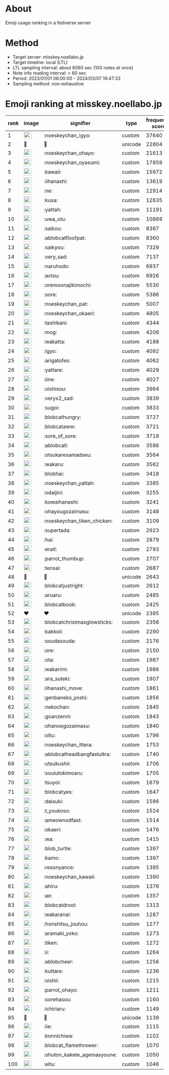 # About
Emoji usage ranking in a fediverse server

# Method
- Target server: misskey.noellabo.jp
- Target timeline: local (LTL)
- LTL sampling interval: about 6060 sec (100 notes at once)
- Note info reading interval: > 60 sec
- Period: 2023/01/01 08:00:00 - 2024/03/07 19:47:33 
- Sampling method: non-exhaustive

# Emoji ranking at misskey.noellabo.jp

|rank|image|signifier|type|frequency score|
|----|----|----|----|----|
|1|<img height="24" src="https://misskey.noellabo.jp/emoji/noeskeychan_igyo.webp">|:noeskeychan_igyo:|custom|37640|
|2|🎉|🎉|unicode|22804|
|3|<img height="24" src="https://misskey.noellabo.jp/emoji/noeskeychan_ohayo.webp">|:noeskeychan_ohayo:|custom|21613|
|4|<img height="24" src="https://misskey.noellabo.jp/emoji/noeskeychan_oyasumi.webp">|:noeskeychan_oyasumi:|custom|17859|
|5|<img height="24" src="https://misskey.noellabo.jp/emoji/kawaii.webp">|:kawaii:|custom|15972|
|6|<img height="24" src="https://misskey.noellabo.jp/emoji/iihanashi.webp">|:iihanashi:|custom|13619|
|7|<img height="24" src="https://misskey.noellabo.jp/emoji/ne.webp">|:ne:|custom|12914|
|8|<img height="24" src="https://misskey.noellabo.jp/emoji/kusa.webp">|:kusa:|custom|12635|
|9|<img height="24" src="https://misskey.noellabo.jp/emoji/yattah.webp">|:yattah:|custom|11191|
|10|<img height="24" src="https://misskey.noellabo.jp/emoji/uwa_xtu.webp">|:uwa_xtu:|custom|10869|
|11|<img height="24" src="https://misskey.noellabo.jp/emoji/saikou.webp">|:saikou:|custom|8387|
|12|<img height="24" src="https://misskey.noellabo.jp/emoji/ablobcatfloofpat.webp">|:ablobcatfloofpat:|custom|8360|
|13|<img height="24" src="https://misskey.noellabo.jp/emoji/saikyou.webp">|:saikyou:|custom|7329|
|14|<img height="24" src="https://misskey.noellabo.jp/emoji/very_sad.webp">|:very_sad:|custom|7137|
|15|<img height="24" src="https://misskey.noellabo.jp/emoji/naruhodo.webp">|:naruhodo:|custom|6937|
|16|<img height="24" src="https://misskey.noellabo.jp/emoji/axtsu.webp">|:axtsu:|custom|6926|
|17|<img height="24" src="https://misskey.noellabo.jp/emoji/oremoonajikimochi.webp">|:oremoonajikimochi:|custom|5530|
|18|<img height="24" src="https://misskey.noellabo.jp/emoji/sore.webp">|:sore:|custom|5386|
|19|<img height="24" src="https://misskey.noellabo.jp/emoji/noeskeychan_pat.webp">|:noeskeychan_pat:|custom|5007|
|20|<img height="24" src="https://misskey.noellabo.jp/emoji/noeskeychan_okaeri.webp">|:noeskeychan_okaeri:|custom|4805|
|21|<img height="24" src="https://misskey.noellabo.jp/emoji/tashikani.webp">|:tashikani:|custom|4344|
|22|<img height="24" src="https://misskey.noellabo.jp/emoji/mog.webp">|:mog:|custom|4206|
|23|<img height="24" src="https://misskey.noellabo.jp/emoji/wakatta.webp">|:wakatta:|custom|4188|
|24|<img height="24" src="https://misskey.noellabo.jp/emoji/igyo.webp">|:igyo:|custom|4092|
|25|<img height="24" src="https://misskey.noellabo.jp/emoji/arigatofes.webp">|:arigatofes:|custom|4062|
|26|<img height="24" src="https://misskey.noellabo.jp/emoji/yattare.webp">|:yattare:|custom|4029|
|27|<img height="24" src="https://misskey.noellabo.jp/emoji/iine.webp">|:iine:|custom|4027|
|28|<img height="24" src="https://misskey.noellabo.jp/emoji/oishisou.webp">|:oishisou:|custom|3964|
|29|<img height="24" src="https://misskey.noellabo.jp/emoji/veryx2_sad.webp">|:veryx2_sad:|custom|3839|
|30|<img height="24" src="https://misskey.noellabo.jp/emoji/sugoi.webp">|:sugoi:|custom|3833|
|31|<img height="24" src="https://misskey.noellabo.jp/emoji/blobcathungry.webp">|:blobcathungry:|custom|3727|
|32|<img height="24" src="https://misskey.noellabo.jp/emoji/blobcataww.webp">|:blobcataww:|custom|3721|
|33|<img height="24" src="https://misskey.noellabo.jp/emoji/sore_of_sore.webp">|:sore_of_sore:|custom|3719|
|34|<img height="24" src="https://misskey.noellabo.jp/emoji/ablobcall.webp">|:ablobcall:|custom|3586|
|35|<img height="24" src="https://misskey.noellabo.jp/emoji/otsukaresamadseu.webp">|:otsukaresamadseu:|custom|3564|
|36|<img height="24" src="https://misskey.noellabo.jp/emoji/wakaru.webp">|:wakaru:|custom|3562|
|37|<img height="24" src="https://misskey.noellabo.jp/emoji/blobhai.webp">|:blobhai:|custom|3418|
|38|<img height="24" src="https://misskey.noellabo.jp/emoji/noeskeychan_yattah.webp">|:noeskeychan_yattah:|custom|3385|
|39|<img height="24" src="https://misskey.noellabo.jp/emoji/odaijini.webp">|:odaijini:|custom|3255|
|40|<img height="24" src="https://misskey.noellabo.jp/emoji/kowaihanashi.webp">|:kowaihanashi:|custom|3241|
|41|<img height="24" src="https://misskey.noellabo.jp/emoji/ohayougozaimasu.webp">|:ohayougozaimasu:|custom|3148|
|42|<img height="24" src="https://misskey.noellabo.jp/emoji/noeskeychan_tiken_chicken.webp">|:noeskeychan_tiken_chicken:|custom|3109|
|43|<img height="24" src="https://misskey.noellabo.jp/emoji/supertada.webp">|:supertada:|custom|2923|
|44|<img height="24" src="https://misskey.noellabo.jp/emoji/hai.webp">|:hai:|custom|2879|
|45|<img height="24" src="https://misskey.noellabo.jp/emoji/erait.webp">|:erait:|custom|2793|
|46|<img height="24" src="https://misskey.noellabo.jp/emoji/parrot_thumbup.webp">|:parrot_thumbup:|custom|2707|
|47|<img height="24" src="https://misskey.noellabo.jp/emoji/tensai.webp">|:tensai:|custom|2687|
|48|🍗|🍗|unicode|2643|
|49|<img height="24" src="https://misskey.noellabo.jp/emoji/blobcatjustright.webp">|:blobcatjustright:|custom|2612|
|50|<img height="24" src="https://misskey.noellabo.jp/emoji/aruaru.webp">|:aruaru:|custom|2485|
|51|<img height="24" src="https://misskey.noellabo.jp/emoji/blobcatbook.webp">|:blobcatbook:|custom|2425|
|52|❤|❤|unicode|2395|
|53|<img height="24" src="https://misskey.noellabo.jp/emoji/blobcatchristmasglowsticks.webp">|:blobcatchristmasglowsticks:|custom|2356|
|54|<img height="24" src="https://misskey.noellabo.jp/emoji/kakkoii.webp">|:kakkoii:|custom|2290|
|55|<img height="24" src="https://misskey.noellabo.jp/emoji/soudasouda.webp">|:soudasouda:|custom|2176|
|56|<img height="24" src="https://misskey.noellabo.jp/emoji/ore.webp">|:ore:|custom|2150|
|57|<img height="24" src="https://misskey.noellabo.jp/emoji/ota.webp">|:ota:|custom|1987|
|58|<img height="24" src="https://misskey.noellabo.jp/emoji/wakarimi.webp">|:wakarimi:|custom|1986|
|59|<img height="24" src="https://misskey.noellabo.jp/emoji/ara_suteki.webp">|:ara_suteki:|custom|1907|
|60|<img height="24" src="https://misskey.noellabo.jp/emoji/iihanashi_move.webp">|:iihanashi_move:|custom|1861|
|61|<img height="24" src="https://misskey.noellabo.jp/emoji/genbaneko_yoshi.webp">|:genbaneko_yoshi:|custom|1856|
|62|<img height="24" src="https://misskey.noellabo.jp/emoji/nekochan.webp">|:nekochan:|custom|1845|
|63|<img height="24" src="https://misskey.noellabo.jp/emoji/goanzenni.webp">|:goanzenni:|custom|1843|
|64|<img height="24" src="https://misskey.noellabo.jp/emoji/ohanoegozaimasu.webp">|:ohanoegozaimasu:|custom|1840|
|65|<img height="24" src="https://misskey.noellabo.jp/emoji/oltu.webp">|:oltu:|custom|1796|
|66|<img height="24" src="https://misskey.noellabo.jp/emoji/noeskeychan_ittera.webp">|:noeskeychan_ittera:|custom|1753|
|67|<img height="24" src="https://misskey.noellabo.jp/emoji/ablobcatheadbangfastultra.webp">|:ablobcatheadbangfastultra:|custom|1740|
|68|<img height="24" src="https://misskey.noellabo.jp/emoji/utsukushii.webp">|:utsukushii:|custom|1706|
|69|<img height="24" src="https://misskey.noellabo.jp/emoji/souiutokimoaru.webp">|:souiutokimoaru:|custom|1705|
|70|<img height="24" src="https://misskey.noellabo.jp/emoji/tsuyoi.webp">|:tsuyoi:|custom|1679|
|71|<img height="24" src="https://misskey.noellabo.jp/emoji/blobcatyes.webp">|:blobcatyes:|custom|1647|
|72|<img height="24" src="https://misskey.noellabo.jp/emoji/daisuki.webp">|:daisuki:|custom|1586|
|73|<img height="24" src="https://misskey.noellabo.jp/emoji/t_youkoso.webp">|:t_youkoso:|custom|1524|
|74|<img height="24" src="https://misskey.noellabo.jp/emoji/ameownodfast.webp">|:ameownodfast:|custom|1514|
|75|<img height="24" src="https://misskey.noellabo.jp/emoji/okaeri.webp">|:okaeri:|custom|1476|
|76|<img height="24" src="https://misskey.noellabo.jp/emoji/wa.webp">|:wa:|custom|1415|
|77|<img height="24" src="https://misskey.noellabo.jp/emoji/blob_turtle.webp">|:blob_turtle:|custom|1397|
|78|<img height="24" src="https://misskey.noellabo.jp/emoji/kamo.webp">|:kamo:|custom|1397|
|79|<img height="24" src="https://misskey.noellabo.jp/emoji/resonyance.webp">|:resonyance:|custom|1395|
|80|<img height="24" src="https://misskey.noellabo.jp/emoji/noeskeychan_kawaii.webp">|:noeskeychan_kawaii:|custom|1390|
|81|<img height="24" src="https://misskey.noellabo.jp/emoji/ahiru.webp">|:ahiru:|custom|1376|
|82|<img height="24" src="https://misskey.noellabo.jp/emoji/ae.webp">|:ae:|custom|1357|
|83|<img height="24" src="https://misskey.noellabo.jp/emoji/blobcatdrool.webp">|:blobcatdrool:|custom|1313|
|84|<img height="24" src="https://misskey.noellabo.jp/emoji/wakaranai.webp">|:wakaranai:|custom|1287|
|85|<img height="24" src="https://misskey.noellabo.jp/emoji/honshitsu_jouhou.webp">|:honshitsu_jouhou:|custom|1277|
|86|<img height="24" src="https://misskey.noellabo.jp/emoji/aramaki_yoko.webp">|:aramaki_yoko:|custom|1273|
|87|<img height="24" src="https://misskey.noellabo.jp/emoji/tiken.webp">|:tiken:|custom|1272|
|88|<img height="24" src="https://misskey.noellabo.jp/emoji/ii.webp">|:ii:|custom|1264|
|89|<img height="24" src="https://misskey.noellabo.jp/emoji/ablobcheer.webp">|:ablobcheer:|custom|1256|
|90|<img height="24" src="https://misskey.noellabo.jp/emoji/kuttare.webp">|:kuttare:|custom|1236|
|91|<img height="24" src="https://misskey.noellabo.jp/emoji/oishii.webp">|:oishii:|custom|1215|
|92|<img height="24" src="https://misskey.noellabo.jp/emoji/parrot_ohayo.webp">|:parrot_ohayo:|custom|1211|
|93|<img height="24" src="https://misskey.noellabo.jp/emoji/sorehasou.webp">|:sorehasou:|custom|1160|
|94|<img height="24" src="https://misskey.noellabo.jp/emoji/ichiriaru.webp">|:ichiriaru:|custom|1149|
|95|👀|👀|unicode|1139|
|96|<img height="24" src="https://misskey.noellabo.jp/emoji/iie.webp">|:iie:|custom|1115|
|97|<img height="24" src="https://misskey.noellabo.jp/emoji/konnichiwa.webp">|:konnichiwa:|custom|1102|
|98|<img height="24" src="https://misskey.noellabo.jp/emoji/blobcat_flamethrower.webp">|:blobcat_flamethrower:|custom|1070|
|99|<img height="24" src="https://misskey.noellabo.jp/emoji/ohuton_kakete_agemasyoune.webp">|:ohuton_kakete_agemasyoune:|custom|1050|
|100|<img height="24" src="https://misskey.noellabo.jp/emoji/eltu.webp">|:eltu:|custom|1046|
